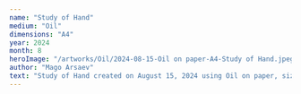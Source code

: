 ```yaml
---
name: "Study of Hand"
medium: "Oil"
dimensions: "A4"
year: 2024
month: 8
heroImage: "/artworks/Oil/2024-08-15-Oil on paper-A4-Study of Hand.jpeg"
author: "Mago Arsaev"
text: "Study of Hand created on August 15, 2024 using Oil on paper, size A4."
---
```

